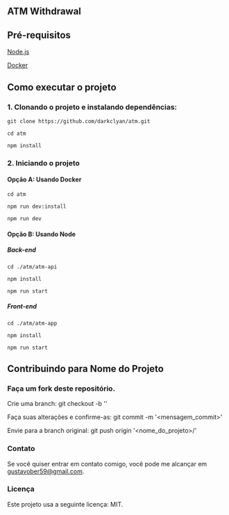 ## ATM Withdrawal

## Pré-requisitos

[Node.js](https://nodejs.org/en/download)
&nbsp;

[Docker](https://www.docker.com/get-started/)

## Como executar o projeto

### 1. Clonando o projeto e instalando dependências:

```
git clone https://github.com/darkclyan/atm.git
```

```
cd atm
```

```
npm install
```

### 2. Iniciando o projeto

#### Opção A: Usando Docker

```
cd atm
```

```
npm run dev:install
```

```
npm run dev
```

#### Opção B: Usando Node

##### Back-end

```
cd ./atm/atm-api
```

```
npm install
```

```
npm run start
```

##### Front-end

```
cd ./atm/atm-app
```

```
npm install
```

```
npm run start
```

## Contribuindo para Nome do Projeto

### Faça um fork deste repositório.

Crie uma branch: git checkout -b '<branch>'
&nbsp;

Faça suas alterações e confirme-as: git commit -m '<mensagem_commit>'
&nbsp;

Envie para a branch original: git push origin '<nome_do_projeto>/<local>'
&nbsp;

### Contato

Se você quiser entrar em contato comigo, você pode me alcançar em <gustavober59@gmail.com>.

### Licença

Este projeto usa a seguinte licença: MIT.
